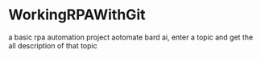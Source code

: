 # WorkingRPAWithGit
a basic rpa automation project
aotomate bard ai, enter a topic and get the all description of that topic
